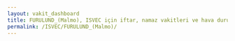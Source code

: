 ```yaml
---
layout: vakit_dashboard
title: FURULUND_(Malmo), ISVEC için iftar, namaz vakitleri ve hava durumu - ilçe/eyalet seç
permalink: /ISVEC/FURULUND_(Malmo)/
---
```


<script type="text/javascript">
  var GLOBAL_COUNTRY = 'ISVEC';
  var GLOBAL_CITY = 'FURULUND_(Malmo)';
  var GLOBAL_STATE = '';
  var lat = 72;
  var lon = 21;
</script>
